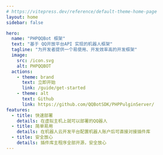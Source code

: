 ```yaml
---
# https://vitepress.dev/reference/default-theme-home-page
layout: home
sidebar: false

hero:
  name: "PHPQQBot 框架"
  text: "基于 QQ开放平台API 实现的机器人框架"
  tagline: "为开发者提供一个易使用、开发效率高的开发框架"
  image:
    src: /icon.svg
    alt: PHPQQBOT
  actions:
    - theme: brand
      text: 立即开始
      link: /guide/get-started
    - theme: alt
      text: Github
      link: https://github.com/QQBotSDK/PHPPulginServer/
features:
  - title: 快速部署
    details: 在虚拟主机上就可以部署的QQ器人
  - title: 简单易用
    details: 在机器人云开发平台配置机器人账户后可直接对接插件库
  - title: 安全放心
    details: 插件库主程序全部开源，安全放心
---
```


<style>
  :root {
  --vp-home-hero-name-color: transparent;
  --vp-home-hero-name-background: -webkit-linear-gradient(120deg, rgb(154, 186, 7) 15%, rgb(44, 150, 120));

  --vp-home-hero-image-background-image: linear-gradient(-45deg, rgb(26, 148, 188) 50%, rgb(85, 187, 138) 50%);       
  --vp-home-hero-image-filter: blur(44px);
}
</style>
